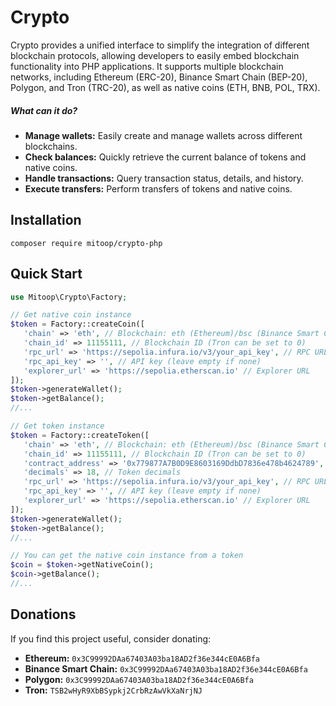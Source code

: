 # Crypto
Crypto provides a unified interface to simplify the integration of different blockchain protocols, allowing developers to easily embed blockchain functionality into PHP applications. It supports multiple blockchain networks, including Ethereum (ERC-20), Binance Smart Chain (BEP-20), Polygon, and Tron (TRC-20), as well as native coins (ETH, BNB, POL, TRX).

##### What can it do?
- **Manage wallets:** Easily create and manage wallets across different blockchains.
- **Check balances:** Quickly retrieve the current balance of tokens and native coins.
- **Handle transactions:** Query transaction status, details, and history.
- **Execute transfers:** Perform transfers of tokens and native coins.

## Installation

```text
composer require mitoop/crypto-php
```

## Quick Start
```php
use Mitoop\Crypto\Factory;

// Get native coin instance
$token = Factory::createCoin([
   'chain' => 'eth', // Blockchain: eth (Ethereum)/bsc (Binance Smart ChainContext)/polygon (Polygon)/tron (TRON)
   'chain_id' => 11155111, // Blockchain ID (Tron can be set to 0)
   'rpc_url' => 'https://sepolia.infura.io/v3/your_api_key', // RPC URL
   'rpc_api_key' => '', // API key (leave empty if none)
   'explorer_url' => 'https://sepolia.etherscan.io' // Explorer URL
]);
$token->generateWallet();
$token->getBalance();
//...

// Get token instance
$token = Factory::createToken([
   'chain' => 'eth', // Blockchain: eth (Ethereum)/bsc (Binance Smart ChainContext)/polygon (Polygon)/tron (TRON)
   'chain_id' => 11155111, // Blockchain ID (Tron can be set to 0)
   'contract_address' => '0x779877A7B0D9E8603169DdbD7836e478b4624789', // Token contract address
   'decimals' => 18, // Token decimals
   'rpc_url' => 'https://sepolia.infura.io/v3/your_api_key', // RPC URL
   'rpc_api_key' => '', // API key (leave empty if none)
   'explorer_url' => 'https://sepolia.etherscan.io' // Explorer URL
]);
$token->generateWallet();
$token->getBalance();
//...

// You can get the native coin instance from a token
$coin = $token->getNativeCoin();
$coin->getBalance();
//...
```

## Donations
If you find this project useful, consider donating:

- **Ethereum:** `0x3C99992DAa67403A03ba18AD2f36e344cE0A6Bfa`
- **Binance Smart Chain:** `0x3C99992DAa67403A03ba18AD2f36e344cE0A6Bfa`
- **Polygon:** `0x3C99992DAa67403A03ba18AD2f36e344cE0A6Bfa`
- **Tron:** `TSB2wHyR9XbBSypkj2CrbRzAwVkXaNrjNJ`

